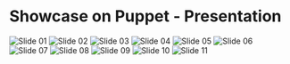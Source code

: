 Showcase on Puppet - Presentation
=================================

![Slide 01](https://raw.github.com/biancini/PuppetShowcaseDemo/master/presentation/images/Slide01.png)
![Slide 02](https://raw.github.com/biancini/PuppetShowcaseDemo/master/presentation/images/Slide02.png)
![Slide 03](https://raw.github.com/biancini/PuppetShowcaseDemo/master/presentation/images/Slide03.png)
![Slide 04](https://raw.github.com/biancini/PuppetShowcaseDemo/master/presentation/images/Slide04.png)
![Slide 05](https://raw.github.com/biancini/PuppetShowcaseDemo/master/presentation/images/Slide05.png)
![Slide 06](https://raw.github.com/biancini/PuppetShowcaseDemo/master/presentation/images/Slide06.png)
![Slide 07](https://raw.github.com/biancini/PuppetShowcaseDemo/master/presentation/images/Slide07.png)
![Slide 08](https://raw.github.com/biancini/PuppetShowcaseDemo/master/presentation/images/Slide08.png)
![Slide 09](https://raw.github.com/biancini/PuppetShowcaseDemo/master/presentation/images/Slide09.png)
![Slide 10](https://raw.github.com/biancini/PuppetShowcaseDemo/master/presentation/images/Slide10.png)
![Slide 11](https://raw.github.com/biancini/PuppetShowcaseDemo/master/presentation/images/Slide11.png)

